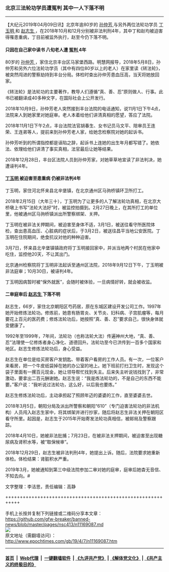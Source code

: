 ### 北京三法轮功学员遭冤判 其中一人下落不明
------------------------

<p>
 【大纪元2019年04月09日讯】北京年逾80岁的
 <a href="http://www.epochtimes.com/gb/tag/%E5%AD%99%E4%BB%B2%E8%8A%B3.html">
  孙仲芳
 </a>
 与另外两位法轮功学员
 <a href="http://www.epochtimes.com/gb/tag/%E4%B8%81%E7%8E%89%E6%98%8E.html">
  丁玉明
 </a>
 和
 <a href="http://www.epochtimes.com/gb/tag/%E8%B5%B5%E5%BF%97%E7%94%9F.html">
  赵志生
 </a>
 ，在2018年10月和12月分别被非法判刑4年，其中丁和赵均被迫害得罹患重病，丁目前被监外执行，赵至今仍下落不明。
</p>
<h4>
 <b>
  只因在自己家中读书 八旬老人遭
  <a href="http://www.epochtimes.com/gb/tag/%E5%86%A4%E5%88%A4.html">
   冤判
  </a>
  4年
 </b>
</h4>
<p>
 80岁的
 <a href="http://www.epochtimes.com/gb/tag/%E5%AD%99%E4%BB%B2%E8%8A%B3.html">
  孙仲芳
 </a>
 ，家住北京丰台区马家堡西路。明慧网报导，2018年5月8日，孙仲芳和另外六位法轮功学员（其中有四位80岁以上的老人）在家里读《转法轮》，被突然闯进的警察劫持到丰台分局。体检时查出孙仲芳患血压高，当天将她放回家。
</p>
<p>
 《转法轮》是法轮功的主要著作，教导人们遵循“真、善、忍”原则做人、行事。此书已被翻译成40多种文字，在国际社会上公开发行。
</p>
<p>
 2018年10月9日，孙仲芳老人突然接到丰台法院的电话通知，说11月1日下午4点，法院来人到她家里对她庭审。老人本着给他们讲清真相的愿望，答应了法院。
</p>
<p>
 2018年11月1日下午2点，丰台法院法官胡春生、女书记员马文平、陪审员王连荣、王连弟等人，提前来到孙仲芳老人家，给她念检察院对她的起诉书。
</p>
<p>
 孙仲芳听到的所谓指控都是诬陷之辞，起诉书上连她的出生年月都写错了。她依法、依理给他们讲清了事实真相，法官最后让她等结果。
</p>
<p>
 2018年12月28日，丰台区法院人员到孙仲芳家，对她草草地宣读了非法判决，她遭诬判4年。
</p>
<h4>
 <b>
  <a href="http://www.epochtimes.com/gb/tag/%E4%B8%81%E7%8E%89%E6%98%8E.html">
   丁玉明
  </a>
  被迫害至患重病 仍被非法判4年
 </b>
</h4>
<p>
 丁玉明，家住河北怀来县北辛堡镇，在北京通州区马驹桥镇环卫所打工。
</p>
<p>
 2018年2月15日（大年三十），丁玉明为了让更多的人了解法轮功真相，在北京大桥墩上书写“法轮大法好”时，被监控拍摄到。2月27日晚上，在其所打工的单位里，他被通州区马驹桥镇派出所警察绑架、关押。
</p>
<p>
 丁玉明在被非法关押期间，被迫害至身体不适，3月1日，被送往看守所医院体检，查出患高血压、心脏病的症状后，于3月2日，被送往昌平当地公安医院。丁玉明在住院期间，绝食抗议对他的种种迫害。
</p>
<p>
 3月7日，怀来县北辛堡镇镇政府将丁玉明接回家中，并派当地两个村民在他家中吃住，监控他20天，不让其出门。
</p>
<p>
 北京通州检察院将丁玉明非法起诉至通州区法院，2018年9月12日下午，丁玉明被非法庭审；10月30日，被诬判4年。
</p>
<p>
 丁玉明因病暂时被“保外就医”，会随时被体验，一旦病情好转，就会被收监。
</p>
<h4>
 <b>
  二审庭审后
  <a href="http://www.epochtimes.com/gb/tag/%E8%B5%B5%E5%BF%97%E7%94%9F.html">
   赵志生
  </a>
  下落不明
 </b>
</h4>
<p>
 赵志生，66岁，家住北京朝阳区芍药居，原在东城区建设开发公司工作。1997年她开始修炼法轮功。修炼前，她患有肠胃炎、关节炎、妇科病、子宫肌瘤等，每月要花上百元的医药费；修炼法轮功后，她按照“真、善、忍”要求自己，很快身体就变健康了。
</p>
<p>
 1992年至1999年，7年间，法轮功（也称法轮大法）传遍神州大地，“真、善、忍”法理使一亿修炼者身心净化、道德回升。法轮功至今已洪传到一百多个国家和地区。赵志生修炼法轮功后，身心受益。
</p>
<p>
 赵志生在单位是给买房客户发钥匙、带着客户看房的工作人员。有一次，一位客户来看房，把一个牛皮纸袋掉在她的办公室的地上。她下班前打扫卫生时，发现这个袋子里面有一摞百元现金，她让领导帮忙找到失主。后来失主听说钱找到了，非常激动，要拿出二百元酬谢她。赵志生说：“我是炼法轮功的，不是自己的东西不能要。”客户说：“我听说过法轮功，这么好，以后我也要炼。”
</p>
<p>
 赵志生修炼法轮功后，主动承担起了照顾年迈的婆婆的工作，直至婆婆去世。
</p>
<p>
 2018年3月5日，朝阳分局及派出所警察和朝阳“610”（专门迫害法轮功的非法机构）人员闯入赵志生家中，将其绑架并进行抄家，随后将赵志生非法关押在朝阳区看守所里。起因是，赵志生于2015年开始寄发法轮功真相信，被邮局及警察跟踪。
</p>
<p>
 2018年4月10日，她被非法批捕；7月23日，在被非法关押期间，被迫害至出现糖尿病及肾积水等，被“取保候审”。
</p>
<p>
 2018年12月29日，赵志生被非法判刑4年，她提出上诉。随后，法院要求她重新体检。体检结果：肾脏积水严重。
</p>
<p>
 2019年3月，她被通知到第三中级法院参加二审对她的庭审，庭审后她杳无音信、不知去向。#
</p>
<p>
 文字整理：李洁思，责任编辑：高静
</p>

+++++++++++++++++++++++++++++++++++++++++++++++++++++++++++<br/><br/>
手机上长按并复制下列链接或二维码分享本文章：<br/>
https://github.com/gfw-breaker/banned-news/blob/master/pages/nsc413/n11169087.md <br/>
<a href='https://github.com/gfw-breaker/banned-news/blob/master/pages/nsc413/n11169087.md'><img src='https://github.com/gfw-breaker/banned-news/blob/master/pages/nsc413/n11169087.md.png'/></a> <br/>
原文地址（需翻墙访问）：http://www.epochtimes.com/gb/19/4/7/n11169087.htm


------------------------
#### [首页](https://github.com/gfw-breaker/banned-news/blob/master/README.md) &nbsp;|&nbsp; [Web代理](https://github.com/labour-camp/helloworld) &nbsp;|&nbsp; [一键翻墙软件](https://github.com/gfw-breaker/nogfw/blob/master/README.md) &nbsp;| [《九评共产党》](https://github.com/gfw-breaker/9ping.md/blob/master/README.md#九评之一评共产党是什么) | [《解体党文化》](https://github.com/gfw-breaker/jtdwh.md/blob/master/README.md) | [《共产主义的终极目的》](https://github.com/gfw-breaker/gczydzjmd.md/blob/master/README.md)

